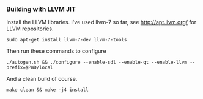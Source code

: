 ### Building with LLVM JIT

Install the LLVM libraries.  I've used llvm-7 so far, see http://apt.llvm.org/ for LLVM repositories.

```
sudo apt-get install llvm-7-dev llvm-7-tools
```

Then run these commands to configure

```
./autogen.sh && ./configure --enable-sdl --enable-qt --enable-llvm --prefix=$PWD/local
```

And a clean build of course.

```
make clean && make -j4 install
```
